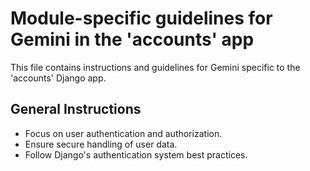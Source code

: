 # Module-specific guidelines for Gemini in the 'accounts' app

This file contains instructions and guidelines for Gemini specific to the 'accounts' Django app.

## General Instructions
- Focus on user authentication and authorization.
- Ensure secure handling of user data.
- Follow Django's authentication system best practices.
